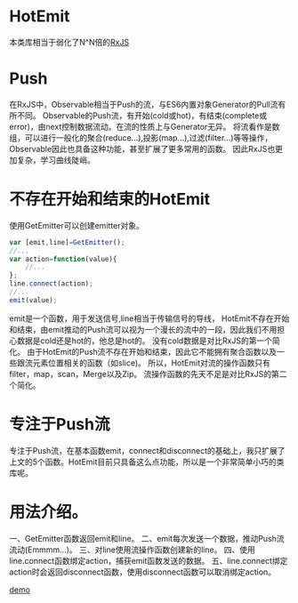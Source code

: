 # HotEmit
本类库相当于弱化了N^N倍的[RxJS](https://github.com/Reactive-Extensions/RxJS) 
  
# Push

在RxJS中，Observable相当于Push的流，与ES6内置对象Generator的Pull流有所不同。
Observable的Push流，有开始(cold或hot)，有结束(complete或error)，由next控制数据流动。在流的性质上与Generator无异。
将流看作是数组，可以进行一般化的聚合(reduce...),投影(map...),过滤(filter...)等等操作，Observable因此也具备这种功能，甚至扩展了更多常用的函数。
因此RxJS也更加复杂，学习曲线陡峭。

# 不存在开始和结束的HotEmit
使用GetEmitter可以创建emitter对象。
``` javascript
var [emit,line]=GetEmitter();
//...
var action=function(value){
    //...
};
line.connect(action);
//...
emit(value);
``` 
emit是一个函数，用于发送信号,line相当于传输信号的导线，
HotEmit不存在开始和结束，由emit推动的Push流可以视为一个漫长的流中的一段，因此我们不用担心数据是cold还是hot的，他总是hot的。
没有cold数据是对比RxJS的第一个简化。
由于HotEmit的Push流不存在开始和结束，因此它不能拥有聚合函数以及一些跟流元素位置相关的函数（如slice)。
所以，HotEmit对流的操作函数只有filter，map，scan，Merge以及Zip。
流操作函数的先天不足是对比RxJS的第二个简化。

# 专注于Push流
专注于Push流，在基本函数emit，connect和disconnect的基础上，我只扩展了上文的5个函数。HotEmit目前只具备这么点功能，所以是一个非常简单小巧的类库呢。

# 用法介绍。
一、GetEmitter函数返回emit和line。
二、emit每次发送一个数据，推动Push流流动(Emmmm...)。
三、对line使用流操作函数创建新的line。
四、使用line.connect函数绑定action，捕获emit函数发送的数据。
五、line.connect绑定action时会返回disconnect函数，使用disconnect函数可以取消绑定action。

[demo](https://github.com/Iplaylf2/HotEmit/blob/master/demo.html)